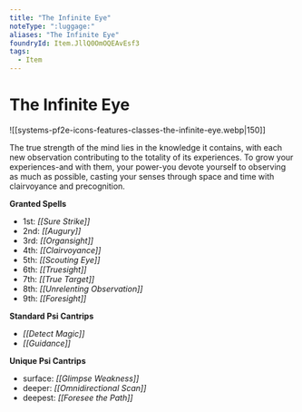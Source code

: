 ```yaml
---
title: "The Infinite Eye"
noteType: ":luggage:"
aliases: "The Infinite Eye"
foundryId: Item.JllQ0OmOQEAvEsf3
tags:
  - Item
---
```


# The Infinite Eye
![[systems-pf2e-icons-features-classes-the-infinite-eye.webp|150]]

The true strength of the mind lies in the knowledge it contains, with each new observation contributing to the totality of its experiences. To grow your experiences-and with them, your power-you devote yourself to observing as much as possible, casting your senses through space and time with clairvoyance and precognition.

**Granted Spells**

*   1st: _[[Sure Strike]]_
*   2nd: _[[Augury]]_
*   3rd: _[[Organsight]]_
*   4th: _[[Clairvoyance]]_
*   5th: _[[Scouting Eye]]_
*   6th: _[[Truesight]]_
*   7th: _[[True Target]]_
*   8th: _[[Unrelenting Observation]]_
*   9th: _[[Foresight]]_

**Standard Psi Cantrips**

*   _[[Detect Magic]]_
*   _[[Guidance]]_

**Unique Psi Cantrips**

*   surface: _[[Glimpse Weakness]]_
*   deeper: _[[Omnidirectional Scan]]_
*   deepest: _[[Foresee the Path]]_
